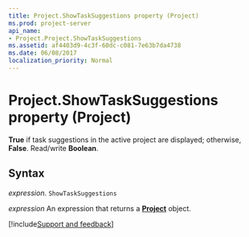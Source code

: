 ```yaml
---
title: Project.ShowTaskSuggestions property (Project)
ms.prod: project-server
api_name:
- Project.Project.ShowTaskSuggestions
ms.assetid: af4403d9-4c3f-60dc-c081-7e63b7da4738
ms.date: 06/08/2017
localization_priority: Normal
---
```



# Project.ShowTaskSuggestions property (Project)

 **True** if task suggestions in the active project are displayed; otherwise, **False**. Read/write **Boolean**.


## Syntax

_expression_. `ShowTaskSuggestions`

 _expression_ An expression that returns a **[Project](project.project.md)** object.

[!include[Support and feedback](~/includes/feedback-boilerplate.md)]